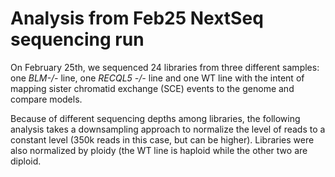 # Analysis from Feb25 NextSeq sequencing run
On February 25th, we sequenced 24 libraries from three different samples: one *BLM-/-* line, one *RECQL5 -/-* line and one WT line with the intent of mapping sister chromatid exchange (SCE) events to the genome and compare models.

Because of different sequencing depths among libraries, the following analysis takes a downsampling approach to normalize the level of reads to a constant level (350k reads in this case, but can be higher). Libraries were also normalized by ploidy (the WT line is haploid while the other two are diploid.

